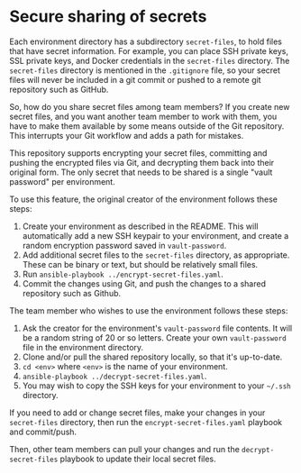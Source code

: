 # Secure sharing of secrets

Each environment directory has a subdirectory `secret-files`, to hold files that have secret information.
For example, you can place SSH private keys, SSL private keys, and Docker credentials in the `secret-files` directory.
The `secret-files` directory is mentioned in the `.gitignore` file, so your secret files will never be included in a git commit or pushed to a remote git repository such as GitHub.

So, how do you share secret files among team members? If you create new secret files, and you want another team member to work with them, 
you have to make them available by some means outside of the Git repository. This interrupts your Git workflow and adds a path for mistakes.

This repository supports encrypting your secret files, committing and pushing the encrypted files via Git, and decrypting them back into their original form.
The only secret that needs to be shared is a single "vault password" per environment.

To use this feature, the original creator of the environment follows these steps:

1. Create your environment as described in the README. This will automatically add a new SSH keypair to your environment, and create a random encryption password saved in `vault-password`.
2. Add additional secret files to the `secret-files` directory, as appropriate. These can be binary or text, but should be relatively small files.
3. Run `ansible-playbook ../encrypt-secret-files.yaml`.
4. Commit the changes using Git, and push the changes to a shared repository such as Github. 

The team member who wishes to use the environment follows these steps:

1. Ask the creator for the environment's `vault-password` file contents. It will be a random string of 20 or so letters. Create your own `vault-password` file in the environment directory. 
2. Clone and/or pull the shared repository locally, so that it's up-to-date.
3. `cd <env>` where `<env>` is the name of your environment.
4. `ansible-playbook ../decrypt-secret-files.yaml`.
5. You may wish to copy the SSH keys for your environment to your `~/.ssh` directory.

If you need to add or change secret files, make your changes in your `secret-files` directory, then run the `encrypt-secret-files.yaml` playbook and commit/push.
 
Then, other team members can pull your changes and run the `decrypt-secret-files` playbook to update their local secret files.